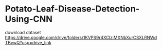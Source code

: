 # Potato-Leaf-Disease-Detection-Using-CNN
download dataset
https://drive.google.com/drive/folders/1KVPS9r4XCIziMXNbXurCSXLRNWdTBvwQ?usp=drive_link
